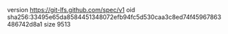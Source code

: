 version https://git-lfs.github.com/spec/v1
oid sha256:33495e65da8584451348072efb94fc5d530caa3c8ed74f45967863486742d8a1
size 9513
